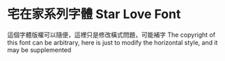 # 宅在家系列字體 Star Love Font
這個字體版權可以隨便，這裡只是修改橫式問題，可能補字 The copyright of this font can be arbitrary, here is just to modify the horizontal style, and it may be supplemented
